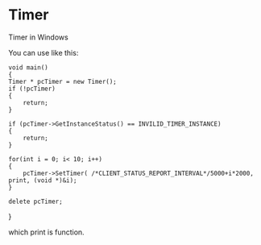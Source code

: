 Timer
================

Timer in Windows


You can use like this:

    void main()
    {
	Timer * pcTimer = new Timer();
	if (!pcTimer)
	{
		return;
	}

	if (pcTimer->GetInstanceStatus() == INVILID_TIMER_INSTANCE)
	{
		return;
	}
	
	for(int i = 0; i< 10; i++)
	{
		pcTimer->SetTimer( /*CLIENT_STATUS_REPORT_INTERVAL*/5000+i*2000, print, (void *)&i);
	}
	
	delete pcTimer;
   }
	
which print is function.

